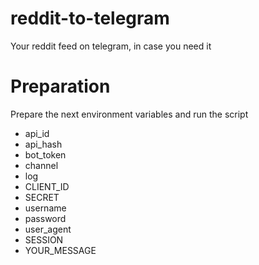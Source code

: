 # reddit-to-telegram
Your reddit feed on telegram, in case you need it

# Preparation
Prepare the next environment variables and run the script

- api_id
- api_hash
- bot_token
- channel
- log
- CLIENT_ID
- SECRET
- username
- password
- user_agent
- SESSION
- YOUR_MESSAGE
